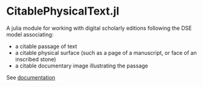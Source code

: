 

# CitablePhysicalText.jl

A julia module for working with digital scholarly editions following the DSE model associating:

- a citable passage of text
- a citable physical surface (such as a page of a manuscript, or face of an inscribed stone)
- a citable documentary image illustrating the passage

See [documentation](https://neelsmith.quarto.pub/citablephysicaltext/)